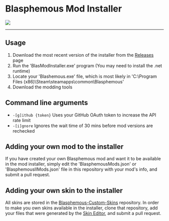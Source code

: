 # Blasphemous Mod Installer

<img src="https://img.shields.io/github/downloads/BrandenEK/Blasphemous.Modding.Installer/total?color=success&style=for-the-badge">

---

## Usage
1. Download the most recent version of the installer from the [Releases](https://github.com/BrandenEK/Blasphemous-Mod-Installer/releases) page
2. Run the 'BlasModInstaller.exe' program (You may need to install the .net runtime)
3. Locate your 'Blashemous.exe' file, which is most likely in 'C:\Program Files (x86)\Steam\steamapps\common\Blasphemous'
4. Download the modding tools

## Command line arguments
- ```-[g]ithub {token}``` Uses your GitHub OAuth token to increase the API rate limit
- ```-[i]gnore``` Ignores the wait time of 30 mins before mod versions are rechecked

## Adding your own mod to the installer
If you have created your own Blasphemous mod and want it to be available in the mod installer, simply edit the 'BlasphemousMods.json' or 'BlasphemousIIMods.json' file in this repository with your mod's info, and submit a pull request.

## Adding your own skin to the installer
All skins are stored in the [Blasphemous-Custom-Skins](https://github.com/BrandenEK/Blasphemous-Custom-Skins) repository.  In order to make you own skins available in the installer, clone that repository, add your files that were generated by the [Skin Editor](https://github.com/BrandenEK/Blasphemous-Skin-Editor), and submit a pull request.
